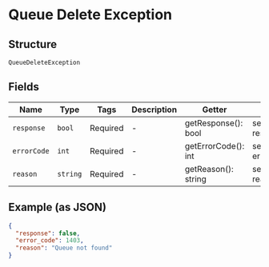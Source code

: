 
# Queue Delete Exception

## Structure

`QueueDeleteException`

## Fields

| Name | Type | Tags | Description | Getter | Setter |
|  --- | --- | --- | --- | --- | --- |
| `response` | `bool` | Required | - | getResponse(): bool | setResponse(bool response): void |
| `errorCode` | `int` | Required | - | getErrorCode(): int | setErrorCode(int errorCode): void |
| `reason` | `string` | Required | - | getReason(): string | setReason(string reason): void |

## Example (as JSON)

```json
{
  "response": false,
  "error_code": 1403,
  "reason": "Queue not found"
}
```

